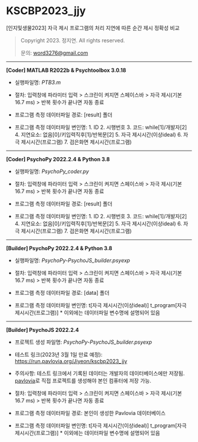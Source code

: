 # KSCBP2023_jjy
[인지및생물2023] 자극 제시 프로그램의 처리 지연에 따른 순간 제시 정확성 비교

> Copyright 2023. 정지연. All rights reserved.
> 
> 문의: word3276@gmail.com

---------------------------
**[Coder] MATLAB R2022b & Psychtoolbox 3.0.18**

- 실행파일명: *PTB3.m*

- 절차: 입력창에 파라미터 입력 > 스크린이 켜지면 스페이스바 > 자극 제시(기본 16.7 ms) > 반복 횟수가 끝나면 자동 종료

- 프로그램 측정 데이터파일 경로: [result] 폴더

- 프로그램 측정 데이터파일 변인명: 1. ID  2. 시행번호  3. 코드: while[1]/개발자[2] 4. 지연요소: 없음[0]/키입력직후[1]/반복문[2] 5. 자극 제시시간(이상ideal)  6. 자극 제시시간(프로그램)  7. 검은화면 제시시간(프로그램)

---------------------------
**[Coder] PsychoPy 2022.2.4 & Python 3.8**

- 실행파일명: *PsychoPy_coder.py*

- 절차: 입력창에 파라미터 입력 > 스크린이 켜지면 스페이스바 > 자극 제시(기본 16.7 ms) > 반복 횟수가 끝나면 자동 종료

- 프로그램 측정 데이터파일 경로: [result] 폴더

- 프로그램 측정 데이터파일 변인명: 1. ID  2. 시행번호  3. 코드: while[1]/개발자[2] 4. 지연요소: 없음[0]/키입력직후[1]/반복문[2] 5. 자극 제시시간(이상ideal)  6. 자극 제시시간(프로그램)  7. 검은화면 제시시간(프로그램)


---------------------------
**[Builder] PsychoPy 2022.2.4 & Python 3.8**

- 실행파일명: *PsychoPy-PsychoJS_builder.psyexp*

- 절차: 입력창에 파라미터 입력 > 스크린이 켜지면 스페이스바 > 자극 제시(기본 16.7 ms) > 반복 횟수가 끝나면 자동 종료

- 프로그램 측정 데이터파일 경로: [data] 폴더

- 프로그램 측정 데이터파일 변인명: t[자극 제시시간(이상ideal)] t_program[자극 제시시간(프로그램)]  * 이외에는 데이터파일 변수명에 설명되어 있음

---------------------------
**[Builder] PsychoJS 2022.2.4**

- 프로젝트 생성 파일명: *PsychoPy-PsychoJS_builder.psyexp*

- 테스트 링크(2023년 3월 1일 만료 예정): https://run.pavlovia.org/Jiyeon/kscbp2023_jjy

- 주의사항: 테스트 링크에서 기록된 데이터는 개발자의 데이터베이스에만 저장됨. [pavlovia](https://pavlovia.org/)로 직접 프로젝트를 생성해야 본인 컴퓨터에 저장 가능.

- 절차: 입력창에 파라미터 입력 > 스크린이 켜지면 스페이스바 > 자극 제시(기본 16.7 ms) > 반복 횟수가 끝나면 자동 종료

- 프로그램 측정 데이터파일 경로: 본인이 생성한 Pavlovia 데이터베이스

- 프로그램 측정 데이터파일 변인명: t[자극 제시시간(이상ideal)] t_program[자극 제시시간(프로그램)]  * 이외에는 데이터파일 변수명에 설명되어 있음
